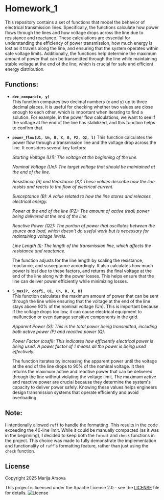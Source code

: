 # Homework_1

This repository contains a set of functions that model the behavior of electrical transmission lines. Specifically, the functions calculate how power flows through the lines and how voltage drops across the line due to resistance and reactance. These calculations are essential for understanding the efficiency of power transmission, how much energy is lost as it travels along the line, and ensuring that the system operates within safe voltage limits. Additionally, the functions help determine the maximum amount of power that can be transmitted through the line while maintaining stable voltage at the end of the line, which is crucial for safe and efficient energy distribution.

## Functions:

- **`dec_compare(x, y)`**  
This function compares two decimal numbers (x and y) up to three decimal places. It is useful for checking whether two values are close enough to each other, which is important when iterating to find a solution. For example, in the power flow calculations, we want to see if the voltage at the end of the line has stabilized, and this function helps to confirm that.

- **`power_flow(U1, Un, R, X, B, P2, Q2, l)`**
  This function calculates the power flow through a transmission line and the voltage drop across the line. It considers several key factors:

  *Starting Voltage (U1): The voltage at the beginning of the line.*

  *Nominal Voltage (Un): The target voltage that should be maintained at the end of the line.*

  *Resistance (R) and Reactance (X): These values describe how the line resists and reacts to the flow of electrical current.*

  *Susceptance (B): A value related to how the line stores and releases electrical energy.*

  *Power at the end of the line (P2): The amount of active (real) power being delivered at the end of the line.*

  *Reactive Power (Q2): The portion of power that oscillates between the source and load, which doesn’t do useful work but is necessary for maintaining voltage levels.*

  *Line Length (l): The length of the transmission line, which affects the resistance and reactance.*

  The function adjusts for the line length by scaling the resistance, reactance, and susceptance accordingly. It also calculates how much power is lost due to these factors, and returns the final voltage at the end of the line along with the power losses. This helps ensure that the line can deliver power efficiently while minimizing losses.

- **`S_max(P, cosfi, U1, Un, R, X, B)`**  
This function calculates the maximum amount of power that can be sent through the line while ensuring that the voltage at the end of the line stays above 90% of the nominal voltage (Un). This is important because if the voltage drops too low, it can cause electrical equipment to malfunction or even damage sensitive components in the grid.

  *Apparent Power (S): This is the total power being transmitted, including both active power (P) and reactive power (Q).*

  *Power Factor (cosfi): This indicates how efficiently electrical power is being used. A power factor of 1 means all the power is being used effectively.*

  The function iterates by increasing the apparent power until the voltage at the end of the line drops to 90% of the nominal voltage. It then returns the maximum active and reactive power that can be delivered through the line without violating the voltage limit. The maximum active and reactive power are crucial because they determine the system's capacity to deliver power safely. Knowing these values helps engineers design transmission systems that operate efficiently and avoid overloading.

## Note:
I intentionally allowed `ruff` to handle the formatting. This results in the code exceeding the 40-line limit. While it could be manually compacted (as it was in the beginning), I decided to keep both the `format` and `check` functions in the project. This choice was made to fully demonstrate the implementation and functionality of `ruff`'s formatting feature, rather than just using the `check` function.

## License

Copyright 2025 Marija Arsova

This project is licensed under the Apache License 2.0 - see the [LICENSE](LICENSE) file for details.
![License](https://img.shields.io/badge/License-Apache%202.0-blue.svg)
